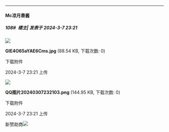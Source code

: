 ﻿
*****

####  Mc凉月奏酱  
##### 108#         楼主| 发表于 2024-3-7 23:21

<img src="https://img.saraba1st.com/forum/202403/07/232117fassviadim0fx21v.jpg" referrerpolicy="no-referrer">

<strong>GIE4O65aYAE6Cms.jpg</strong> (88.54 KB, 下载次数: 0)

下载附件

2024-3-7 23:21 上传

<img src="https://img.saraba1st.com/forum/202403/07/232117so8ejbdjfddjo8ok.png" referrerpolicy="no-referrer">

<strong>QQ图片20240307232103.png</strong> (144.95 KB, 下载次数: 0)

下载附件

2024-3-7 23:21 上传

新赞助商<img src="https://static.saraba1st.com/image/smiley/face2017/037.png" referrerpolicy="no-referrer">

